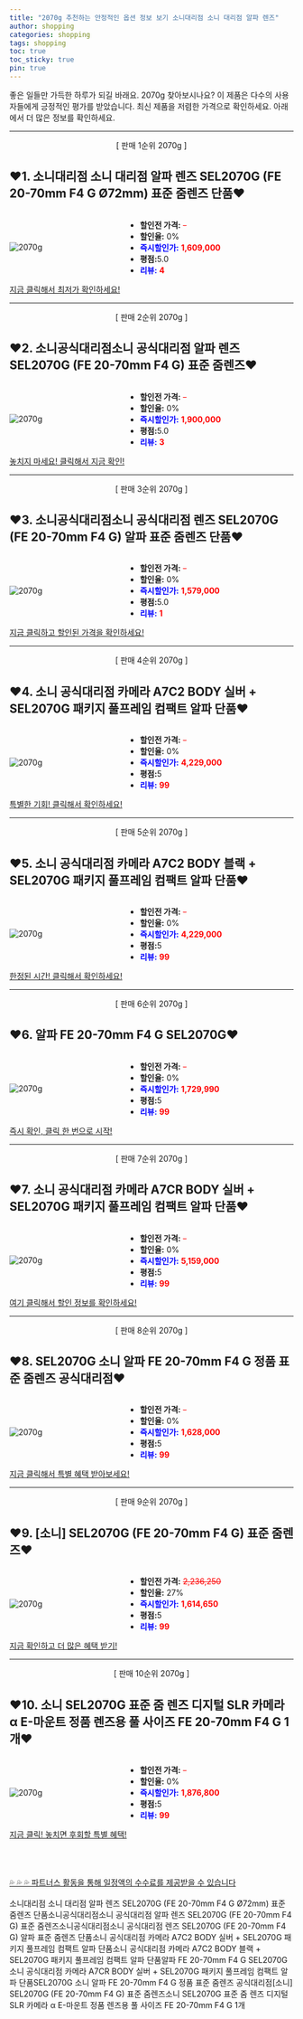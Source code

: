```yaml
---
title: "2070g 추천하는 안정적인 옵션 정보 보기 소니대리점 소니 대리점 알파 렌즈"
author: shopping
categories: shopping
tags: shopping
toc: true
toc_sticky: true
pin: true
---
```

좋은 일들만 가득한 하루가 되길 바래요. 2070g 찾아보시나요? 이 제품은 다수의 사용자들에게 긍정적인 평가를 받았습니다. 최신 제품을 저렴한 가격으로 확인하세요. 아래에서 더 많은 정보를 확인하세요.

---
<p class="toplist" style="margin: 0 auto; display: block; width: fit-content;">[ 판매 1순위 2070g ]</p>

<h2><strong>❤️1. 소니대리점 소니 대리점 알파 렌즈 SEL2070G (FE 20-70mm F4 G Ø72mm) 표준 줌렌즈 단품❤️</strong></h2>

<div style="display: flex; align-items: center;">
    <div style="flex: 0.4;">
        <img src="https://thumbnail9.coupangcdn.com/thumbnails/remote/230x230ex/image/vendor_inventory/957a/e12373156bd0d160e3a3951fdba7ec8a23c2dd4e9a983d1e10431e759ccf.png" alt="2070g" style="max-width: 100%;">
    </div>
    <div style="flex: 0.6; margin-left: 10px;">
        <ul>
            <li><strong>할인전 가격:</strong> <del style="color: red;">-</del></li>
            <li><strong>할인율:</strong> 0%</li>
            <li><span style='color:blue'><strong>즉시할인가:</strong></span> <span style='color:red'><strong>1,609,000</strong></span></li>
            <li><strong>평점:</strong>5.0</li>
            <li><span style='color:blue'><strong>리뷰:</strong></span> <span style='color:red'><strong>4</strong></span></li>
        </ul>
    </div>
</div>
<div class="center">
    <a href="https://William4Davisa.github.io?lptag=AF9450613&subid=githubio&pageKey=7155727622&traceid=V0-153&itemId=17999294698&vendorItemId=85145911303" class="myButton">
        지금 클릭해서 최저가 확인하세요!
    </a>
</div>


---
<p class="toplist" style="margin: 0 auto; display: block; width: fit-content;">[ 판매 2순위 2070g ]</p>

<h2><strong>❤️2. 소니공식대리점소니 공식대리점 알파 렌즈 SEL2070G (FE 20-70mm F4 G) 표준 줌렌즈❤️</strong></h2>

<div style="display: flex; align-items: center;">
    <div style="flex: 0.4;">
        <img src="https://thumbnail6.coupangcdn.com/thumbnails/remote/230x230ex/image/vendor_inventory/e397/30370e01efd6067f8ad78d46fa7f8efa0c6956a3ef3870eb12f14e083d26.jpg" alt="2070g" style="max-width: 100%;">
    </div>
    <div style="flex: 0.6; margin-left: 10px;">
        <ul>
            <li><strong>할인전 가격:</strong> <del style="color: red;">-</del></li>
            <li><strong>할인율:</strong> 0%</li>
            <li><span style='color:blue'><strong>즉시할인가:</strong></span> <span style='color:red'><strong>1,900,000</strong></span></li>
            <li><strong>평점:</strong>5.0</li>
            <li><span style='color:blue'><strong>리뷰:</strong></span> <span style='color:red'><strong>3</strong></span></li>
        </ul>
    </div>
</div>
<div class="center">
    <a href="https://William4Davisa.github.io?lptag=AF9450613&subid=githubio&pageKey=7786496304&traceid=V0-153&itemId=21055991117&vendorItemId=88118377531" class="myButton">
        놓치지 마세요! 클릭해서 지금 확인!
    </a>
</div>


---
<p class="toplist" style="margin: 0 auto; display: block; width: fit-content;">[ 판매 3순위 2070g ]</p>

<h2><strong>❤️3. 소니공식대리점소니 공식대리점 렌즈 SEL2070G (FE 20-70mm F4 G) 알파 표준 줌렌즈 단품❤️</strong></h2>

<div style="display: flex; align-items: center;">
    <div style="flex: 0.4;">
        <img src="https://thumbnail6.coupangcdn.com/thumbnails/remote/230x230ex/image/vendor_inventory/7f14/8755203bc4105c1d690eff966be686af846500762fffcd0a5902f85f8c94.jpg" alt="2070g" style="max-width: 100%;">
    </div>
    <div style="flex: 0.6; margin-left: 10px;">
        <ul>
            <li><strong>할인전 가격:</strong> <del style="color: red;">-</del></li>
            <li><strong>할인율:</strong> 0%</li>
            <li><span style='color:blue'><strong>즉시할인가:</strong></span> <span style='color:red'><strong>1,579,000</strong></span></li>
            <li><strong>평점:</strong>5.0</li>
            <li><span style='color:blue'><strong>리뷰:</strong></span> <span style='color:red'><strong>1</strong></span></li>
        </ul>
    </div>
</div>
<div class="center">
    <a href="https://William4Davisa.github.io?lptag=AF9450613&subid=githubio&pageKey=7121898204&traceid=V0-153&itemId=17834234137&vendorItemId=84997955642" class="myButton">
        지금 클릭하고 할인된 가격을 확인하세요!
    </a>
</div>


---
<p class="toplist" style="margin: 0 auto; display: block; width: fit-content;">[ 판매 4순위 2070g ]</p>

<h2><strong>❤️4. 소니 공식대리점 카메라 A7C2 BODY 실버 + SEL2070G 패키지 풀프레임 컴팩트 알파 단품❤️</strong></h2>

<div style="display: flex; align-items: center;">
    <div style="flex: 0.4;">
        <img src="https://thumbnail6.coupangcdn.com/thumbnails/remote/230x230ex/image/vendor_inventory/0073/a9664746625015926f1497136e1195743a5a8abd371133597b864e965e01.jpg" alt="2070g" style="max-width: 100%;">
    </div>
    <div style="flex: 0.6; margin-left: 10px;">
        <ul>
            <li><strong>할인전 가격:</strong> <del style="color: red;">-</del></li>
            <li><strong>할인율:</strong> 0%</li>
            <li><span style='color:blue'><strong>즉시할인가:</strong></span> <span style='color:red'><strong>4,229,000</strong></span></li>
            <li><strong>평점:</strong>5</li>
            <li><span style='color:blue'><strong>리뷰:</strong></span> <span style='color:red'><strong>99</strong></span></li>
        </ul>
    </div>
</div>
<div class="center">
    <a href="https://William4Davisa.github.io?lptag=AF9450613&subid=githubio&pageKey=7632931417&traceid=V0-153&itemId=20262640488&vendorItemId=87350076013" class="myButton">
        특별한 기회! 클릭해서 확인하세요!
    </a>
</div>


---
<p class="toplist" style="margin: 0 auto; display: block; width: fit-content;">[ 판매 5순위 2070g ]</p>

<h2><strong>❤️5. 소니 공식대리점 카메라 A7C2 BODY 블랙 + SEL2070G 패키지 풀프레임 컴팩트 알파 단품❤️</strong></h2>

<div style="display: flex; align-items: center;">
    <div style="flex: 0.4;">
        <img src="https://thumbnail6.coupangcdn.com/thumbnails/remote/230x230ex/image/vendor_inventory/e3d9/7e0b1d964d217dd032d39d1051fffb76644c57d1c29202ddeebc6184633e.jpg" alt="2070g" style="max-width: 100%;">
    </div>
    <div style="flex: 0.6; margin-left: 10px;">
        <ul>
            <li><strong>할인전 가격:</strong> <del style="color: red;">-</del></li>
            <li><strong>할인율:</strong> 0%</li>
            <li><span style='color:blue'><strong>즉시할인가:</strong></span> <span style='color:red'><strong>4,229,000</strong></span></li>
            <li><strong>평점:</strong>5</li>
            <li><span style='color:blue'><strong>리뷰:</strong></span> <span style='color:red'><strong>99</strong></span></li>
        </ul>
    </div>
</div>
<div class="center">
    <a href="https://William4Davisa.github.io?lptag=AF9450613&subid=githubio&pageKey=7621401952&traceid=V0-153&itemId=20207000662&vendorItemId=87297252288" class="myButton">
        한정된 시간! 클릭해서 확인하세요!
    </a>
</div>


---
<p class="toplist" style="margin: 0 auto; display: block; width: fit-content;">[ 판매 6순위 2070g ]</p>

<h2><strong>❤️6. 알파 FE 20-70mm F4 G SEL2070G❤️</strong></h2>

<div style="display: flex; align-items: center;">
    <div style="flex: 0.4;">
        <img src="https://thumbnail10.coupangcdn.com/thumbnails/remote/230x230ex/image/vendor_inventory/7526/f2feecabf0e62368fa04d7a5167d807deb30772299314aa1168e3c770aa4.jpeg" alt="2070g" style="max-width: 100%;">
    </div>
    <div style="flex: 0.6; margin-left: 10px;">
        <ul>
            <li><strong>할인전 가격:</strong> <del style="color: red;">-</del></li>
            <li><strong>할인율:</strong> 0%</li>
            <li><span style='color:blue'><strong>즉시할인가:</strong></span> <span style='color:red'><strong>1,729,990</strong></span></li>
            <li><strong>평점:</strong>5</li>
            <li><span style='color:blue'><strong>리뷰:</strong></span> <span style='color:red'><strong>99</strong></span></li>
        </ul>
    </div>
</div>
<div class="center">
    <a href="https://William4Davisa.github.io?lptag=AF9450613&subid=githubio&pageKey=8252047180&traceid=V0-153&itemId=23758998167&vendorItemId=90783431027" class="myButton">
        즉시 확인, 클릭 한 번으로 시작!
    </a>
</div>


---
<p class="toplist" style="margin: 0 auto; display: block; width: fit-content;">[ 판매 7순위 2070g ]</p>

<h2><strong>❤️7. 소니 공식대리점 카메라 A7CR BODY 실버 + SEL2070G 패키지 풀프레임 컴팩트 알파 단품❤️</strong></h2>

<div style="display: flex; align-items: center;">
    <div style="flex: 0.4;">
        <img src="https://thumbnail10.coupangcdn.com/thumbnails/remote/230x230ex/image/vendor_inventory/434f/29b7510b817a9420efb7e760b3a3aa1a89c9ca8c1da02b354d3afb6efa68.jpg" alt="2070g" style="max-width: 100%;">
    </div>
    <div style="flex: 0.6; margin-left: 10px;">
        <ul>
            <li><strong>할인전 가격:</strong> <del style="color: red;">-</del></li>
            <li><strong>할인율:</strong> 0%</li>
            <li><span style='color:blue'><strong>즉시할인가:</strong></span> <span style='color:red'><strong>5,159,000</strong></span></li>
            <li><strong>평점:</strong>5</li>
            <li><span style='color:blue'><strong>리뷰:</strong></span> <span style='color:red'><strong>99</strong></span></li>
        </ul>
    </div>
</div>
<div class="center">
    <a href="https://William4Davisa.github.io?lptag=AF9450613&subid=githubio&pageKey=7621378739&traceid=V0-153&itemId=20206905812&vendorItemId=87297163103" class="myButton">
        여기 클릭해서 할인 정보를 확인하세요!
    </a>
</div>


---
<p class="toplist" style="margin: 0 auto; display: block; width: fit-content;">[ 판매 8순위 2070g ]</p>

<h2><strong>❤️8. SEL2070G 소니 알파 FE 20-70mm F4 G 정품 표준 줌렌즈 공식대리점❤️</strong></h2>

<div style="display: flex; align-items: center;">
    <div style="flex: 0.4;">
        <img src="https://thumbnail8.coupangcdn.com/thumbnails/remote/230x230ex/image/vendor_inventory/31a2/fcf348a1b6dba9737b817ddbd6c9886051077fd808a8560bede68ffb3dcf.jpg" alt="2070g" style="max-width: 100%;">
    </div>
    <div style="flex: 0.6; margin-left: 10px;">
        <ul>
            <li><strong>할인전 가격:</strong> <del style="color: red;">-</del></li>
            <li><strong>할인율:</strong> 0%</li>
            <li><span style='color:blue'><strong>즉시할인가:</strong></span> <span style='color:red'><strong>1,628,000</strong></span></li>
            <li><strong>평점:</strong>5</li>
            <li><span style='color:blue'><strong>리뷰:</strong></span> <span style='color:red'><strong>99</strong></span></li>
        </ul>
    </div>
</div>
<div class="center">
    <a href="https://William4Davisa.github.io?lptag=AF9450613&subid=githubio&pageKey=7129991711&traceid=V0-153&itemId=17872759767&vendorItemId=85035783975" class="myButton">
        지금 클릭해서 특별 혜택 받아보세요!
    </a>
</div>


---
<p class="toplist" style="margin: 0 auto; display: block; width: fit-content;">[ 판매 9순위 2070g ]</p>

<h2><strong>❤️9. [소니] SEL2070G (FE 20-70mm F4 G) 표준 줌렌즈❤️</strong></h2>

<div style="display: flex; align-items: center;">
    <div style="flex: 0.4;">
        <img src="https://thumbnail6.coupangcdn.com/thumbnails/remote/230x230ex/image/vendor_inventory/b693/b481edfe2cc435918026c2c0ef08b394864efa60bc6a3116865b9a0be6e4.jpg" alt="2070g" style="max-width: 100%;">
    </div>
    <div style="flex: 0.6; margin-left: 10px;">
        <ul>
            <li><strong>할인전 가격:</strong> <del style="color: red;">2,236,250</del></li>
            <li><strong>할인율:</strong> 27%</li>
            <li><span style='color:blue'><strong>즉시할인가:</strong></span> <span style='color:red'><strong>1,614,650</strong></span></li>
            <li><strong>평점:</strong>5</li>
            <li><span style='color:blue'><strong>리뷰:</strong></span> <span style='color:red'><strong>99</strong></span></li>
        </ul>
    </div>
</div>
<div class="center">
    <a href="https://William4Davisa.github.io?lptag=AF9450613&subid=githubio&pageKey=7975055293&traceid=V0-153&itemId=22105045690&vendorItemId=89151997557" class="myButton">
        지금 확인하고 더 많은 혜택 받기!
    </a>
</div>


---
<p class="toplist" style="margin: 0 auto; display: block; width: fit-content;">[ 판매 10순위 2070g ]</p>

<h2><strong>❤️10. 소니 SEL2070G 표준 줌 렌즈 디지털 SLR 카메라 α E-마운트 정품 렌즈용 풀 사이즈 FE 20-70mm F4 G 1개❤️</strong></h2>

<div style="display: flex; align-items: center;">
    <div style="flex: 0.4;">
        <img src="https://thumbnail9.coupangcdn.com/thumbnails/remote/230x230ex/image/vendor_inventory/b151/57eeae029fa60446b6e95b45aafc1b4311d07c5e63f4e4e30f95ea4c457b.jpg" alt="2070g" style="max-width: 100%;">
    </div>
    <div style="flex: 0.6; margin-left: 10px;">
        <ul>
            <li><strong>할인전 가격:</strong> <del style="color: red;">-</del></li>
            <li><strong>할인율:</strong> 0%</li>
            <li><span style='color:blue'><strong>즉시할인가:</strong></span> <span style='color:red'><strong>1,876,800</strong></span></li>
            <li><strong>평점:</strong>5</li>
            <li><span style='color:blue'><strong>리뷰:</strong></span> <span style='color:red'><strong>99</strong></span></li>
        </ul>
    </div>
</div>
<div class="center">
    <a href="https://William4Davisa.github.io?lptag=AF9450613&subid=githubio&pageKey=7642328944&traceid=V0-153&itemId=20311038271&vendorItemId=90727016288" class="myButton">
        지금 클릭! 놓치면 후회할 특별 혜택!
    </a>
</div>

<br><br><br>[💦 💦 💦 파트너스 활동을 통해 일정액의 수수료를 제공받을 수 있습니다](https://link.coupang.com/a/bcpT2c)<br><br>소니대리점 소니 대리점 알파 렌즈 SEL2070G (FE 20-70mm F4 G Ø72mm) 표준 줌렌즈 단품소니공식대리점소니 공식대리점 알파 렌즈 SEL2070G (FE 20-70mm F4 G) 표준 줌렌즈소니공식대리점소니 공식대리점 렌즈 SEL2070G (FE 20-70mm F4 G) 알파 표준 줌렌즈 단품소니 공식대리점 카메라 A7C2 BODY 실버 + SEL2070G 패키지 풀프레임 컴팩트 알파 단품소니 공식대리점 카메라 A7C2 BODY 블랙 + SEL2070G 패키지 풀프레임 컴팩트 알파 단품알파 FE 20-70mm F4 G SEL2070G소니 공식대리점 카메라 A7CR BODY 실버 + SEL2070G 패키지 풀프레임 컴팩트 알파 단품SEL2070G 소니 알파 FE 20-70mm F4 G 정품 표준 줌렌즈 공식대리점[소니] SEL2070G (FE 20-70mm F4 G) 표준 줌렌즈소니 SEL2070G 표준 줌 렌즈 디지털 SLR 카메라 α E-마운트 정품 렌즈용 풀 사이즈 FE 20-70mm F4 G 1개